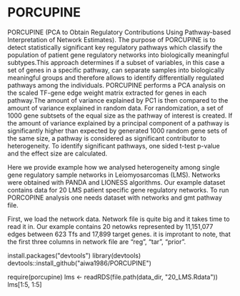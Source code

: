 # PORCUPINE

PORCUPINE (PCA to Obtain Regulatory Contributions Using Pathway-based Interpretation of Network Estimates). The purpose of PORCUPINE is to detect statistically significant key regulatory pathways which classify the population of patient gene regulatory networks into biologically meaningful subtypes.This approach determines if a subset of variables, in this case a set of genes in a specific pathway, can separate samples into biologically meaningful groups and therefore allows to identify differentially regulated pathways among the individuals. PORCUPINE performs a PCA analysis on the scaled TF-gene edge weight matrix extracted for genes in each pathway.The amount of variance explained by PC1 is then compared to the amount of variance explained in random data. For randomization, a set of 1000 gene subtsets of the equal size as the pathway of interest is created. If the amount of variance explained by a principal component of a pathway is significantly higher than expected by generated 1000 random gene sets of the same size, a pathway is considered as significant contributor to heterogeneity. To identify significant pathways, one sided t-test p-value and the effect size are calculated.

Here we provide example how we analysed heterogeneity among single gene regulatory sample networks in Leiomyosarcomas (LMS). Networks were obtained with PANDA and LIONESS algorithms. Our example dataset contains data for 20 LMS patient specific gene regulatory networks. To run PORCOPINE analysis one needs dataset with networks and gmt pathway file.

First, we load the network data. Network file is quite big and it takes time to read it in. Our example contains 20 netowks represented by 11,151,077 edges between 623 Tfs and 17,899 target genes. it is improtant to note, that the first three columns in network file are “reg”, “tar”, “prior”.


install.packages("devtools")
library(devtools)
devtools::install_github("aiwa1986/PORCUPINE")

require(porcupine)
lms <- readRDS(file.path(data_dir, "20_LMS.Rdata"))
lms[1:5, 1:5]

